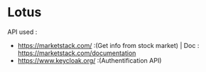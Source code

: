 # Lotus
API used :
  - https://marketstack.com/ :(Get info from stock market) | Doc : https://marketstack.com/documentation
  - https://www.keycloak.org/ :(Authentification API)
